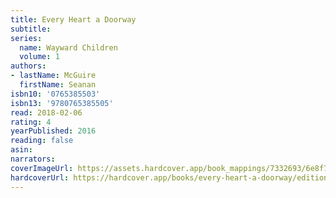 ```yaml
---
title: Every Heart a Doorway
subtitle:
series:
  name: Wayward Children
  volume: 1
authors:
- lastName: McGuire
  firstName: Seanan
isbn10: '0765385503'
isbn13: '9780765385505'
read: 2018-02-06
rating: 4
yearPublished: 2016
reading: false
asin:
narrators:
coverImageUrl: https://assets.hardcover.app/book_mappings/7332693/6e8f78cfe9e0d22846cdaf1cb754068c2c505d9d.jpeg
hardcoverUrl: https://hardcover.app/books/every-heart-a-doorway/editions/31482871
---
```

